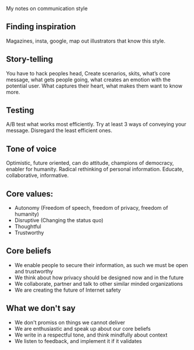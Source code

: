 My notes on communication style<!--more-->

## Finding inspiration
Magazines, insta, google, map out illustrators that know this style.

## Story-telling
You have to hack peoples head, Create scenarios, skits, what’s core message, what gets people going, what creates an emotion with the potential user. What captures their heart, what makes them want to know more.

## Testing
A/B test what works most efficiently.
Try at least 3 ways of conveying your message. Disregard the least efficient ones.

## Tone of voice
Optimistic, future oriented, can do attitude, champions of democracy, enabler for humanity. Radical rethinking of personal information. Educate, collaborative, informative.

## Core values:
- Autonomy (Freedom of speech, freedom of privacy, freedom of humanity)
- Disruptive (Changing the status quo)
- Thoughtful
- Trustworthy

## Core beliefs
- We enable people to secure their information, as such we must be open and trustworthy
- We think about how privacy should be designed now and in the future
- We collaborate, partner and talk to other similar minded organizations
- We are creating the future of Internet safety

## What we don't say
- We don't promiss on things we cannot deliver
- We are enthusiastic and speak up about our core beliefs
- We write in a respectful tone, and think mindfully about context
- We listen to feedback, and implement it if it validates
